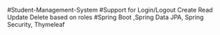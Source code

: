 #Student-Management-System 
#Support for Login/Logout Create Read Update Delete based on roles
#Spring Boot ,Spring Data JPA, Spring Security, Thymeleaf 
